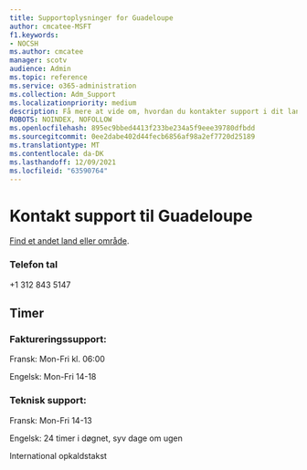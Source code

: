 ```yaml
---
title: Supportoplysninger for Guadeloupe
author: cmcatee-MSFT
f1.keywords:
- NOCSH
ms.author: cmcatee
manager: scotv
audience: Admin
ms.topic: reference
ms.service: o365-administration
ms.collection: Adm_Support
ms.localizationpriority: medium
description: Få mere at vide om, hvordan du kontakter support i dit land eller område.
ROBOTS: NOINDEX, NOFOLLOW
ms.openlocfilehash: 895ec9bbed4413f233be234a5f9eee39780dfbdd
ms.sourcegitcommit: 0ee2dabe402d44fecb6856af98a2ef7720d25189
ms.translationtype: MT
ms.contentlocale: da-DK
ms.lasthandoff: 12/09/2021
ms.locfileid: "63590764"
---
```

# <a name="contact-support-for-guadeloupe"></a>Kontakt support til Guadeloupe

[Find et andet land eller område](../get-help-support.md).

### <a name="phone-number"></a>Telefon tal
+1 312 843 5147

## <a name="hours"></a>Timer
### <a name="billing-support"></a>Faktureringssupport:

Fransk: Mon-Fri kl. 06:00

Engelsk: Mon-Fri 14-18

### <a name="technical-support"></a>Teknisk support:

Fransk: Mon-Fri 14-13

Engelsk: 24 timer i døgnet, syv dage om ugen

International opkaldstakst
